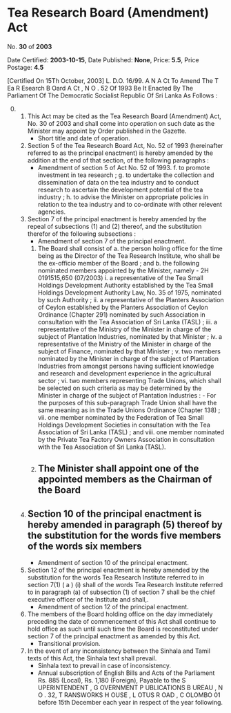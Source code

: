 # Tea  Research  Board  (Amendment) Act

No. **30** of **2003**

Date Certified: **2003-10-15**, Date Published: **None**, Price: **5.5**, Price Postage: **4.5**

[Certified On 15Th October, 2003]
L. D.O. 16/99.
A N  A Ct   To   Amend   The  T Ea  R Esearch  B Oard A Ct , N O . 52  Of  1993
Be It Enacted By The Parliament Of The Democratic Socialist Republic Of Sri Lanka As Follows :

0. 
    1. This Act may be cited as the Tea Research Board (Amendment) Act, No. 30 of 2003 and shall come into operation on such date as the Minister may appoint by Order published in the Gazette.
        - Short title and date of operation.
    2. Section 5 of the Tea Research Board Act, No. 52 of 1993 (hereinafter referred to as the principal enactment) is hereby amended by the addition at the end of that section, of the following paragraphs :
        - Amendment of section 5 of Act No. 52 of 1993.
            f. to promote investment in tea research ;
            g. to undertake the collection and dissemination of data on the tea industry and to conduct research to ascertain the development potential of the tea industry ;
            h. to advise the Minister on appropriate policies in relation to the tea industry and to co-ordinate with other relevent agencies.
    3. Section 7 of the principal enactment is hereby amended by the repeal of subsections (1) and (2) thereof, and the substitution therefor of the following subsections :
        - Amendment of section 7 of the principal enactment.
        1. The Board shall consist of
            a. the person holing office for the time being as the Director of the Tea Research Institute, who shall be the  ex-officio  member of the Board ; and
            b. the following nominated members appointed by the Minister, namely
                - 2H 0191515,650 (07/2003)
                i. a representative of the Tea Small Holdings Development Authority established by the Tea Small Holdings Development Authority Law, No. 35 of 1975, nominated by such Authority ;
                ii. a representative of the Planters Association of Ceylon established by the Planters Association of Ceylon Ordinance (Chapter 291) nominated by such Association in consultation with the Tea Association of Sri Lanka (TASL) ;
                iii. a representative of the Ministry of the Minister in charge of the subject of Plantation Industries, nominated by that Minister ;
                iv. a representative of the Ministry of the Minister in charge of the subject of Finance, nominated by that Minister ;
                v. two members nominated by the Minister in charge of the subject of Plantation Industries from amongst persons having sufficient knowledge and research and development experience in the agricultural sector ;
                vi. two members representing Trade Unions, which shall be selected on such criteria as may be determined by the Minister in charge of the subject of Plantation Industries :
                    - For the purposes of this sub-paragraph Trade Union shall have the same meaning as in the Trade Unions Ordinance (Chapter 138) ;
                vii. one member nominated by the Federation of Tea Small Holdings Development Societies in consultation with the Tea Association of Sri Lanka (TASL) ; and
                viii. one member nominated by the Private Tea Factory Owners Association in consultation with the Tea Association of Sri Lanka (TASL).
        2. The Minister shall appoint one of the appointed members as the Chairman of the Board
            - 
    4. Section 10 of the principal enactment is hereby amended in paragraph (5) thereof by the substitution for the words five members of the words six members
        - 
        - Amendment of section 10 of the principal enactment.
    5. Section 12 of the principal enactment is hereby amended by the substitution for the words Tea Research Institute referred to in section 7(1) ( a ) (i) shall of the words Tea Research Institute referred to in paragraph (a) of subsection (1) of section 7 shall be the chief executive officer of the Institute and shall,.
        - Amendment of section 12 of the principal enactment.
    6. The members of the Board holding office on the day immediately preceding the date of commencement of this Act shall continue to hold office as such until such time the Board is reconstituted under section 7 of the principal enactment as amended by this Act.
        - Transitional provision.
    7. In the event of any inconsistency between the Sinhala and Tamil texts of this Act, the Sinhala text shall prevail.
        - Sinhala text to prevail in case of inconsistency.
        - Annual subscription of English Bills and Acts of the Parliament Rs. 885 (Local), Rs. 1,180 (Foreign), Payable to the S UPERINTENDENT , G OVERNMENT  P UBLICATIONS   B UREAU , N O . 32, T RANSWORKS  H OUSE ,  L OTUS   R OAD ,  C OLOMBO  01  before  15th  December  each  year  in  respect of the year following.